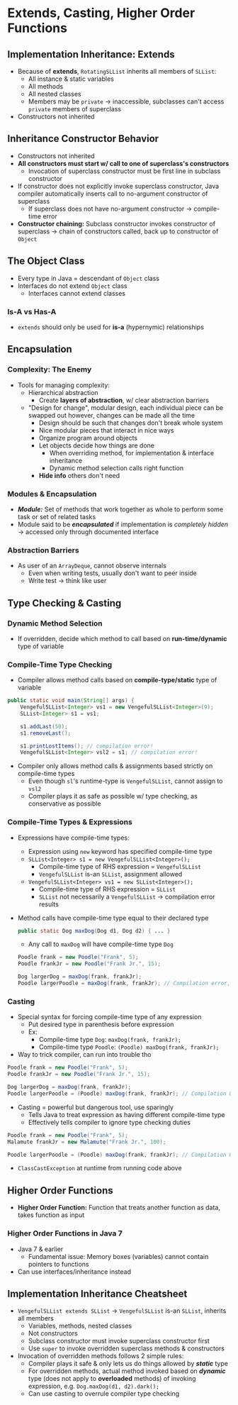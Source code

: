 # Extends, Casting, Higher Order Functions

## Implementation Inheritance: Extends
* Because of **extends**, `RotatingSLList` inherits all members of `SLList`:
    * All instance & static variables
    * All methods
    * All nested classes
    * Members may be `private` → inaccessible, subclasses can't access `private` members of superclass
* Constructors not inherited


## Inheritance Constructor Behavior
* Constructors not inherited
* **All constructors must start w/ call to one of superclass's constructors**
    * Invocation of superclass constructor must be first line in subclass constructor
* If constructor does not explicitly invoke superclass constructor, Java compiler automatically inserts call to no-argument constructor of superclass
    * If superclass does not have no-argument constructor → compile-time error
* **Constructor chaining:** Subclass constructor invokes constructor of superclass → chain of constructors called, back up to constructor of `Object`


## The Object Class
* Every type in Java = descendant of `Object` class
* Interfaces do not extend `Object` class
    * Interfaces cannot extend classes

### Is-A vs Has-A
* `extends` should only be used for **is-a** (hypernymic) relationships


## Encapsulation

### Complexity: The Enemy
* Tools for managing complexity:
    * Hierarchical abstraction
        * Create **layers of abstraction**, w/ clear abstraction barriers
    * "Design for change", modular design, each individual piece can be swapped out however, changes can be made all the time
        * Design should be such that changes don't break whole system
        * Nice modular pieces that interact in nice ways
        * Organize program around objects
        * Let objects decide how things are done
            * When overriding method, for implementation & interface inheritance
            * Dynamic method selection calls right function
        * **Hide info** others don't need

### Modules & Encapsulation
* ***Module:*** Set of methods that work together as whole to perform some task or set of related tasks
* Module said to be ***encapsulated*** if implementation is _completely hidden_ → accessed only through documented interface

### Abstraction Barriers
* As user of an `ArrayDeque`, cannot observe internals
    * Even when writing tests, usually don't want to peer inside
    * Write test → think like user


## Type Checking & Casting

### Dynamic Method Selection
* If overridden, decide which method to call based on **run-time/dynamic** type of variable

### Compile-Time Type Checking
* Compiler allows method calls based on **compile-type/static** type of variable

```java
public static void main(String[] args) {
    VengefulSLList<Integer> vs1 = new VengefulSLList<Integer>(9);
    SLList<Integer> s1 = vs1;

    s1.addLast(50);
    s1.removeLast();

    s1.printLostItems(); // compilation error!
    VengefulSLList<Integer> vsl2 = s1; // compilation error!
```

* Compiler only allows method calls & assignments based strictly on compile-time types
    * Even though `sl`'s runtime-type is `VengefulSLList`, cannot assign to `vsl2`
    * Compiler plays it as safe as possible w/ type checking, as conservative as possible

### Compile-Time Types & Expressions
* Expressions have compile-time types:
    * Expression using `new` keyword has specified compile-time type
    * `SLList<Integer> s1 = new VengefulSLList<Integer>();`
        * Compile-time type of RHS expression = `VengefulSLList`
        * `VengefulSLList` is-an `SLList`, assignment allowed
    * `VengefulSLList<Integer> vs1 = new SLList<Integer>();`
        * Compile-time type of RHS expression = `SLList`
        * `SLList` not necessarily a `VengefulSLList` → compilation error results
* Method calls have compile-time type equal to their declared type
    ```java
    public static Dog maxDog(Dog d1, Dog d2) { ... }
    ```
    * Any call to `maxDog` will have compile-time type `Dog`

    ```java
    Poodle frank = new Poodle("Frank", 5);
    Poodle frankJr = new Poodle("Frank Jr.", 15);

    Dog largerDog = maxDog(frank, frankJr);
    Poodle largerPoodle = maxDog(frank, frankJr); // Compilation error, RHS has compile-time type Dog
    ```

### Casting
* Special syntax for forcing compile-time type of any expression
    * Put desired type in parenthesis before expression
    * Ex:
        * Compile-time type `Dog`: `maxDog(frank, frankJr);`
        * Compile-time type `Poodle`: `(Poodle) maxDog(frank, frankJr);`
* Way to trick compiler, can run into trouble tho

```java
Poodle frank = new Poodle("Frank", 5);
Poodle frankJr = new Poodle("Frank Jr.", 15);

Dog largerDog = maxDog(frank, frankJr);
Poodle largerPoodle = (Poodle) maxDog(frank, frankJr); // Compilation OK, RHS has compile-time type Poodle
```

* Casting = powerful but dangerous tool, use sparingly
    * Tells Java to treat expression as having different compile-time type
    * Effectively tells compiler to ignore type checking duties

```java
Poodle frank = new Poodle("Frank", 5);
Malamute frankJr = new Malamute("Frank Jr.", 100);

Poodle largerPoodle = (Poodle) maxDog(frank, frankJr); // Compilation OK, errors at run-time
```
* `ClassCastException` at runtime from running code above


## Higher Order Functions
* **Higher Order Function:** Function that treats another function as data, takes function as input

### Higher Order Functions in Java 7
* Java 7 & earlier
    * Fundamental issue: Memory boxes (variables) cannot contain pointers to functions
* Can use interfaces/inheritance instead


## Implementation Inheritance Cheatsheet
* `VengefulSLList extends SLList` → `VengefulSLList` is-an `SLList`, inherits all members
    * Variables, methods, nested classes
    * Not constructors
    * Subclass constructor must invoke superclass constructor first
    * Use `super` to invoke overridden superclass methods & constructors
* Invocation of overridden methods follows 2 simple rules:
    * Compiler plays it safe & only lets us do things allowed by ***static*** type
    * For overridden methods, actual method invoked based on ***dynamic*** type (does not apply to **overloaded** methods) of invoking expression, e.g. `Dog.maxDog(d1, d2).dark();`
    * Can use casting to overrule compiler type checking
